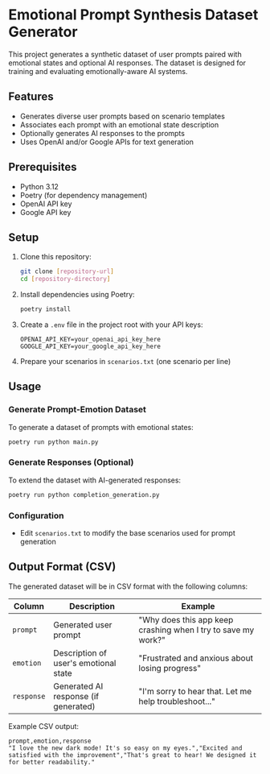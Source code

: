 # Emotional Prompt Synthesis Dataset Generator

This project generates a synthetic dataset of user prompts paired with emotional states and optional AI responses. The dataset is designed for training and evaluating emotionally-aware AI systems.

## Features

- Generates diverse user prompts based on scenario templates
- Associates each prompt with an emotional state description
- Optionally generates AI responses to the prompts
- Uses OpenAI and/or Google APIs for text generation

## Prerequisites

- Python 3.12
- Poetry (for dependency management)
- OpenAI API key
- Google API key

## Setup

1. Clone this repository:
   ```bash
   git clone [repository-url]
   cd [repository-directory]
   ```

2. Install dependencies using Poetry:
   ```bash
   poetry install
   ```

3. Create a `.env` file in the project root with your API keys:
   ```
   OPENAI_API_KEY=your_openai_api_key_here
   GOOGLE_API_KEY=your_google_api_key_here
   ```

4. Prepare your scenarios in `scenarios.txt` (one scenario per line)

## Usage

### Generate Prompt-Emotion Dataset

To generate a dataset of prompts with emotional states:
```bash
poetry run python main.py
```

### Generate Responses (Optional)

To extend the dataset with AI-generated responses:
```bash
poetry run python completion_generation.py
```

### Configuration

- Edit `scenarios.txt` to modify the base scenarios used for prompt generation

## Output Format (CSV)  

The generated dataset will be in CSV format with the following columns:  

| Column       | Description                          | Example |  
|--------------|--------------------------------------|---------|  
| `prompt`     | Generated user prompt                | "Why does this app keep crashing when I try to save my work?" |  
| `emotion`    | Description of user's emotional state | "Frustrated and anxious about losing progress" |  
| `response`   | Generated AI response (if generated) | "I'm sorry to hear that. Let me help troubleshoot..." |  

Example CSV output:  
```csv  
prompt,emotion,response  
"I love the new dark mode! It's so easy on my eyes.","Excited and satisfied with the improvement","That's great to hear! We designed it for better readability."  
```  
